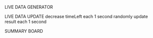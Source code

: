 LIVE DATA GENERATOR

LIVE DATA UPDATE
decrease timeLeft each 1 second
randomly update result each 1 second

SUMMARY BOARD